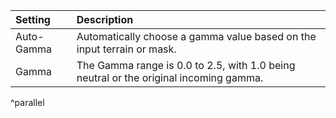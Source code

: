 | Setting        | Description                                                                           |
| :------------- | :------------------------------------------------------------------------------------ |
| Auto-Gamma | Automatically choose a gamma value based on the input terrain or mask.    |
| Gamma      | The Gamma range is 0.0 to 2.5, with 1.0 being neutral or the original incoming gamma. |
^parallel